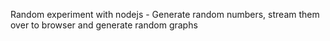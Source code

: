 Random experiment with nodejs - Generate random numbers, stream them over to browser and generate random graphs
